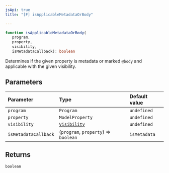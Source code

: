 ```yaml
---
jsApi: true
title: "[F] isApplicableMetadataOrBody"

---
```

```ts
function isApplicableMetadataOrBody(
   program, 
   property, 
   visibility, 
   isMetadataCallback): boolean
```

Determines if the given property is metadata or marked `@body` and
applicable with the given visibility.

## Parameters

| Parameter | Type | Default value |
| :------ | :------ | :------ |
| `program` | `Program` | `undefined` |
| `property` | `ModelProperty` | `undefined` |
| `visibility` | [`Visibility`](../enumerations/Visibility.md) | `undefined` |
| `isMetadataCallback` | (`program`, `property`) => `boolean` | `isMetadata` |

## Returns

`boolean`
